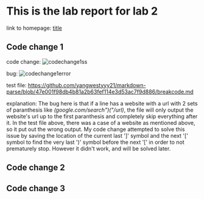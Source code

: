 # This is the lab report for lab 2

  link to homepage: [title](https://yangwestyyy21.github.io/cse15l-lab-reports/index.html)
  
## Code change 1

code change: ![codechange1ss](https://user-images.githubusercontent.com/33038975/151465946-b02359e4-315e-42f5-aa00-1203fa9d0402.png)


bug: ![codechange1error](https://user-images.githubusercontent.com/33038975/151465927-53889231-cb9a-461f-94c9-03ac9638a584.png)

test file: https://github.com/yangwestyyy21/markdown-parse/blob/47e001f98db4b81a2b63fef114e3d53ac7f9d886/breakcode.md

explanation: The bug here is that if a line has a website with a url with 2 sets of paranthesis like *(google.com/search")("/url)*, the file will only output the website's url up to the first paranthesis and completely skip everything after it. In the test file above, there was a case of a website as mentioned above, so it put out the wrong output. My code change attempted to solve this issue by saving the location of the current last ']' symbol and the next '\[' symbol to find the very last ')' symbol before the next '\[' in order to not prematurely stop. However it didn't work, and will be solved later.

## Code change 2

## Code change 3
